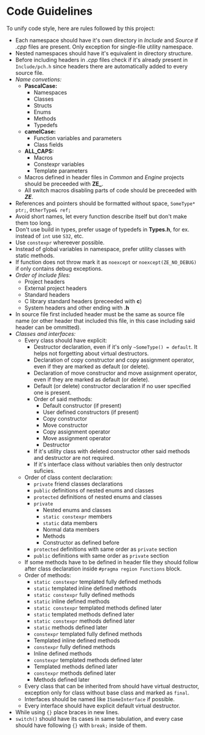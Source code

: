 # Code Guidelines

To unify code style, here are rules followed by this project:
  - Each namespace should have it's own directory in *Include* and *Source* if *.cpp* files are present. Only exception for single-file utility namespace.
  - Nested namespaces should have it's equivalent in directory structure.
  - Before including headers in *.cpp* files check if it's already present in `Include/pch.h` since headers there are automatically added to every source file.
  - *Name convetions:*
    - **PascalCase:**
      - Namespaces
      - Classes
      - Structs
      - Enums
      - Methods
      - Typedefs
    - **camelCase:**
      - Function variables and parameters
      - Class fields
    - **ALL_CAPS:**
      - Macros
      - Constexpr variables
      - Template parameters
    - Macros defined in header files in *Common* and *Engine* projects should be preceeded with **ZE_**.
    - All switch macros disabling parts of code should be preceeded with **_ZE_**.
  - References and pointers should be formatted without space, `SomeType* ptr;`, `OtherType& ref;`
  - Avoid short names, let every function describe itself but don't make them too long.
  - Don't use build in types, prefer usage of typedefs in **Types.h**, for ex. instead of `int` use `S32`, etc.
  - Use `constexpr` whereever possible.
  - Instead of global variables in namespace, prefer utility classes with static methods.
  - If function does not throw mark it as `noexcept` or `noexcept(ZE_NO_DEBUG)` if only contains debug exceptions.
  - *Order of include files:*
    - Project headers
    - External project headers
    - Standard headers
    - C library standard headers (preceeded with **c**)
    - System headers and other ending with **.h**
  - In source file first included header must be the same as source file name (or other header that included this file, in this case including said header can be ommitted).
  - *Classes and interfaces:*
    - Every class should have explicit:
      - Destructor declaration, even if it's only `~SomeType() = default`. It helps not forgetting about virtual destructors.
      - Declaration of copy constructor and copy assignment operator, even if they are marked as default (or delete).
      - Declaration of move constructor and move assignment operator, even if they are marked as default (or delete).
      - Default (or delete) constructor declaration if no user specified one is present.
      - Order of said methods:
        - Default constructor (if present)
        - User defined constructors (if present)
        - Copy constructor
        - Move constructor
        - Copy assignment operator
        - Move assignment operator
        - Destructor
      - If it's utility class with deleted constructor other said methods and destructor are not required.
      - If it's interface class without variables then only destructor suficies.
    - Order of class content declaration:
      - `private` friend classes declarations
      - `public` definitions of nested enums and classes
      - `protected` definitions of nested enums and classes
      - `private`
        - Nested enums and classes
        - `static constexpr` members
        - `static` data members
        - Normal data members
        - Methods
        - Constructor as defined before
      - `protected` definitions with same order as `private` section
      - `public` definitions with same order as `private` section
    - If some methods have to be defined in header file they should follow after class declaration inside `#pragma region Functions` block.
    - Order of methods:
      - `static constexpr` templated fully defined methods
      - `static` templated inline defined methods
      - `static constexpr` fully defined methods
      - `static` inline defined methods
      - `static constexpr` templated methods defined later
      - `static` templated methods defined later
      - `static constexpr` methods defined later
      - `static` methods defined later
      - `constexpr` templated fully defined methods
      - Templated inline defined methods
      - `constexpr` fully defined methods
      - Inline defined methods
      - `constexpr` templated methods defined later
      - Templated methods defined later
      - `constexpr` methods defined later
      - Methods defined later
    - Every class that can be inherited from should have virtual destructor, exception only for class without base class and marked as `final`.
    - Interfaces should be named like `ISomeInterface` if possible.
    - Every interface should have explicit default virtual destructor.
  - While using `{}` place braces in new lines.
  - `switch()` should have its cases in same tabulation, and every case should have following `{}` with `break;` inside of them.